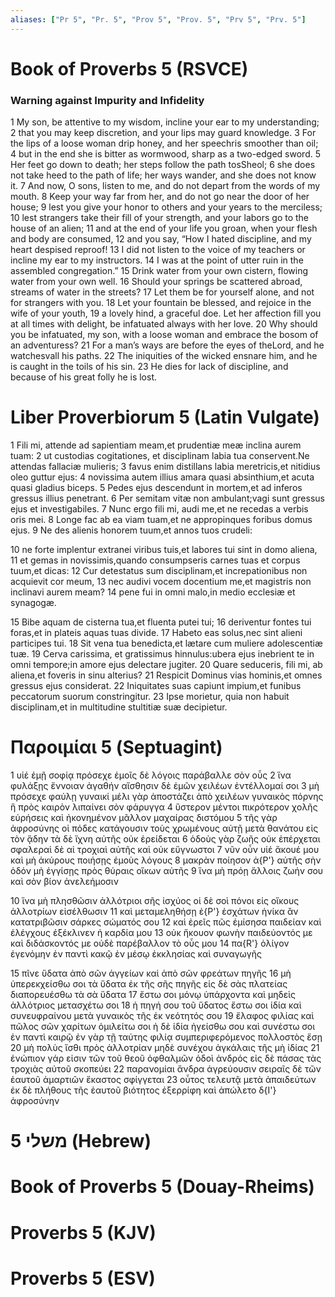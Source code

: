 ```yaml
---
aliases: ["Pr 5", "Pr. 5", "Prov 5", "Prov. 5", "Prv 5", "Prv. 5"]
---
```



# Book of Proverbs 5 (RSVCE)

### Warning against Impurity and Infidelity
1 My son, be attentive to my wisdom, incline your ear to my understanding;
2 that you may keep discretion, and your lips may guard knowledge.
3 For the lips of a loose woman drip honey, and her speechris smoother than oil;
4 but in the end she is bitter as wormwood, sharp as a two-edged sword.
5 Her feet go down to death; her steps follow the path tosSheol;
6 she does not take heed to the path of life; her ways wander, and she does not know it.
7 And now, O sons, listen to me, and do not depart from the words of my mouth.
8 Keep your way far from her, and do not go near the door of her house;
9 lest you give your honor to others and your years to the merciless;
10 lest strangers take their fill of your strength, and your labors go to the house of an alien;
11 and at the end of your life you groan, when your flesh and body are consumed,
12 and you say, “How I hated discipline, and my heart despised reproof!
13 I did not listen to the voice of my teachers or incline my ear to my instructors.
14 I was at the point of utter ruin in the assembled congregation.”
15 Drink water from your own cistern, flowing water from your own well.
16 Should your springs be scattered abroad, streams of water in the streets?
17 Let them be for yourself alone, and not for strangers with you.
18 Let your fountain be blessed, and rejoice in the wife of your youth,
19 a lovely hind, a graceful doe. Let her affection fill you at all times with delight, be infatuated always with her love.
20 Why should you be infatuated, my son, with a loose woman and embrace the bosom of an adventuress?
21 For a man’s ways are before the eyes of theLord, and he watchesvall his paths.
22 The iniquities of the wicked ensnare him, and he is caught in the toils of his sin.
23 He dies for lack of discipline, and because of his great folly he is lost.


# Liber Proverbiorum 5 (Latin Vulgate)

1 Fili mi, attende ad sapientiam meam,et prudentiæ meæ inclina aurem tuam:
2 ut custodias cogitationes, et disciplinam labia tua conservent.Ne attendas fallaciæ mulieris;
3 favus enim distillans labia meretricis,et nitidius oleo guttur ejus:
4 novissima autem illius amara quasi absinthium,et acuta quasi gladius biceps.
5 Pedes ejus descendunt in mortem,et ad inferos gressus illius penetrant.
6 Per semitam vitæ non ambulant;vagi sunt gressus ejus et investigabiles.
7 Nunc ergo fili mi, audi me,et ne recedas a verbis oris mei.
8 Longe fac ab ea viam tuam,et ne appropinques foribus domus ejus.
9 Ne des alienis honorem tuum,et annos tuos crudeli:

10 ne forte implentur extranei viribus tuis,et labores tui sint in domo aliena,
11 et gemas in novissimis,quando consumpseris carnes tuas et corpus tuum,et dicas:
12 Cur detestatus sum disciplinam,et increpationibus non acquievit cor meum,
13 nec audivi vocem docentium me,et magistris non inclinavi aurem meam?
14 pene fui in omni malo,in medio ecclesiæ et synagogæ.

15 Bibe aquam de cisterna tua,et fluenta putei tui;
16 deriventur fontes tui foras,et in plateis aquas tuas divide.
17 Habeto eas solus,nec sint alieni participes tui.
18 Sit vena tua benedicta,et lætare cum muliere adolescentiæ tuæ.
19 Cerva carissima, et gratissimus hinnulus:ubera ejus inebrient te in omni tempore;in amore ejus delectare jugiter.
20 Quare seduceris, fili mi, ab aliena,et foveris in sinu alterius?
21 Respicit Dominus vias hominis,et omnes gressus ejus considerat.
22 Iniquitates suas capiunt impium,et funibus peccatorum suorum constringitur.
23 Ipse morietur, quia non habuit disciplinam,et in multitudine stultitiæ suæ decipietur.


# Παροιμίαι 5 (Septuagint)

1 υἱέ ἐμῇ σοφίᾳ πρόσεχε ἐμοῖς δὲ λόγοις παράβαλλε σὸν οὖς
2 ἵνα φυλάξῃς ἔννοιαν ἀγαθήν αἴσθησιν δὲ ἐμῶν χειλέων ἐντέλλομαί σοι
3 μὴ πρόσεχε φαύλῃ γυναικί μέλι γὰρ ἀποστάζει ἀπὸ χειλέων γυναικὸς πόρνης ἣ πρὸς καιρὸν λιπαίνει σὸν φάρυγγα
4 ὕστερον μέντοι πικρότερον χολῆς εὑρήσεις καὶ ἠκονημένον μᾶλλον μαχαίρας διστόμου
5 τῆς γὰρ ἀφροσύνης οἱ πόδες κατάγουσιν τοὺς χρωμένους αὐτῇ μετὰ θανάτου εἰς τὸν ᾅδην τὰ δὲ ἴχνη αὐτῆς οὐκ ἐρείδεται
6 ὁδοὺς γὰρ ζωῆς οὐκ ἐπέρχεται σφαλεραὶ δὲ αἱ τροχιαὶ αὐτῆς καὶ οὐκ εὔγνωστοι
7 νῦν οὖν υἱέ ἄκουέ μου καὶ μὴ ἀκύρους ποιήσῃς ἐμοὺς λόγους
8 μακρὰν ποίησον ἀ{P'} αὐτῆς σὴν ὁδόν μὴ ἐγγίσῃς πρὸς θύραις οἴκων αὐτῆς
9 ἵνα μὴ πρόῃ ἄλλοις ζωήν σου καὶ σὸν βίον ἀνελεήμοσιν

10 ἵνα μὴ πλησθῶσιν ἀλλότριοι σῆς ἰσχύος οἱ δὲ σοὶ πόνοι εἰς οἴκους ἀλλοτρίων εἰσέλθωσιν
11 καὶ μεταμεληθήσῃ ἐ{P'} ἐσχάτων ἡνίκα ἂν κατατριβῶσιν σάρκες σώματός σου
12 καὶ ἐρεῖς πῶς ἐμίσησα παιδείαν καὶ ἐλέγχους ἐξέκλινεν ἡ καρδία μου
13 οὐκ ἤκουον φωνὴν παιδεύοντός με καὶ διδάσκοντός με οὐδὲ παρέβαλλον τὸ οὖς μου
14 πα{R'} ὀλίγον ἐγενόμην ἐν παντὶ κακῷ ἐν μέσῳ ἐκκλησίας καὶ συναγωγῆς

15 πῖνε ὕδατα ἀπὸ σῶν ἀγγείων καὶ ἀπὸ σῶν φρεάτων πηγῆς
16 μὴ ὑπερεκχείσθω σοι τὰ ὕδατα ἐκ τῆς σῆς πηγῆς εἰς δὲ σὰς πλατείας διαπορευέσθω τὰ σὰ ὕδατα
17 ἔστω σοι μόνῳ ὑπάρχοντα καὶ μηδεὶς ἀλλότριος μετασχέτω σοι
18 ἡ πηγή σου τοῦ ὕδατος ἔστω σοι ἰδία καὶ συνευφραίνου μετὰ γυναικὸς τῆς ἐκ νεότητός σου
19 ἔλαφος φιλίας καὶ πῶλος σῶν χαρίτων ὁμιλείτω σοι ἡ δὲ ἰδία ἡγείσθω σου καὶ συνέστω σοι ἐν παντὶ καιρῷ ἐν γὰρ τῇ ταύτης φιλίᾳ συμπεριφερόμενος πολλοστὸς ἔσῃ
20 μὴ πολὺς ἴσθι πρὸς ἀλλοτρίαν μηδὲ συνέχου ἀγκάλαις τῆς μὴ ἰδίας
21 ἐνώπιον γάρ εἰσιν τῶν τοῦ θεοῦ ὀφθαλμῶν ὁδοὶ ἀνδρός εἰς δὲ πάσας τὰς τροχιὰς αὐτοῦ σκοπεύει
22 παρανομίαι ἄνδρα ἀγρεύουσιν σειραῖς δὲ τῶν ἑαυτοῦ ἁμαρτιῶν ἕκαστος σφίγγεται
23 οὗτος τελευτᾷ μετὰ ἀπαιδεύτων ἐκ δὲ πλήθους τῆς ἑαυτοῦ βιότητος ἐξερρίφη καὶ ἀπώλετο δ{I'} ἀφροσύνην


# 5 משלי (Hebrew)


# Book of Proverbs 5 (Douay-Rheims)


# Proverbs 5 (KJV)


# Proverbs 5 (ESV)

